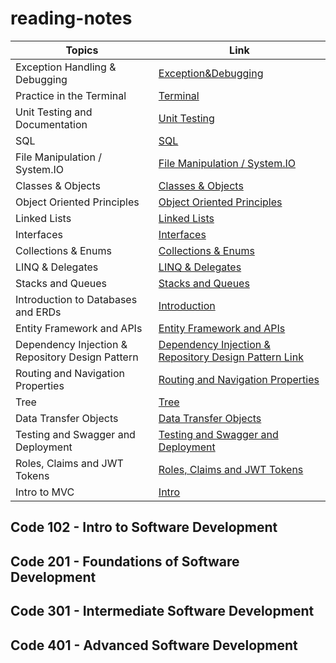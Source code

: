 # reading-notes

| Topics  | Link |
| ------------- | ------------- |
| Exception Handling & Debugging  | [Exception&Debugging](Debugging.md)  |
| Practice in the Terminal  |  [Terminal](index.md)  |
| Unit Testing and Documentation  |  [Unit Testing](Notes/unittest.md)  |
| SQL  |  [SQL](Notes/photo.md)  |
| File Manipulation / System.IO  |  [File Manipulation / System.IO](Notes/FileManipulation&SystemIO.md)  |
| Classes & Objects  |  [Classes & Objects](Notes/C&O.md)  |
| Object Oriented Principles  |  [Object Oriented Principles](Notes/OOP.md)  |
| Linked Lists  |  [Linked Lists](Notes/LinkedLists.md)  |
| Interfaces  |  [Interfaces](Notes/Interfaces.md)  |
| Collections & Enums  |  [Collections & Enums](Notes/C&E.md)  |
| LINQ & Delegates  |  [LINQ & Delegates](Notes/L&D.md)  |
| Stacks and Queues  |  [Stacks and Queues](Notes/S&Q.md)  |
| Introduction to Databases and ERDs  |  [Introduction](Notes/D&E.md)  |
| Entity Framework and APIs  |  [Entity Framework and APIs](Notes/EFW&API.md)  |
| Dependency Injection & Repository Design Pattern  |  [Dependency Injection & Repository Design Pattern Link](Notes/DIandRDP.md)  |
| Routing and Navigation Properties  |  [Routing and Navigation Properties](Notes/RANP.md)  |
| Tree  |  [Tree](Notes/Tree.md)  |
| Data Transfer Objects  |  [Data Transfer Objects](Notes/L16.md)  |
| Testing and Swagger and Deployment  |  [Testing and Swagger and Deployment](Notes/L17.md)  |
| Roles, Claims and JWT Tokens  |  [Roles, Claims and JWT Tokens](Notes/Read19.md)  |
| Intro to MVC  |  [Intro](Notes/Read26.md)  |




## Code 102 - Intro to Software Development
## Code 201 - Foundations of Software Development
## Code 301 - Intermediate Software Development
## Code 401 - Advanced Software Development
